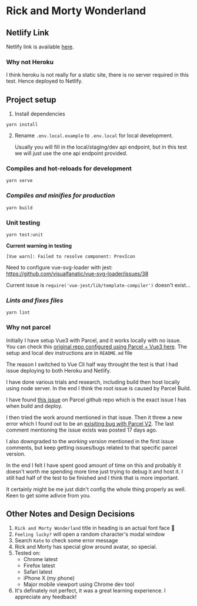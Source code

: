 # Rick and Morty Wonderland

## Netlify Link
Netlify link is available [here](https://updates--rick-and-morty-wonderland.netlify.app/).

### Why not Heroku
I think heroku is not really for a static site, there is no server required in this test. Hence deployed to Netlify.

## Project setup
1. Install dependencies
```
yarn install
```
2. Rename `.env.local.example` to `.env.local` for local development.

    Usually you will fill in the local/staging/dev api endpoint, but in this test we will just use the one api endpoint provided.

### Compiles and hot-reloads for development
```
yarn serve
```

### _Compiles and minifies for production_
```
yarn build
```

### Unit testing
```
yarn test:unit
```

**Current warning in testing**

`[Vue warn]: Failed to resolve component: PrevIcon`

Need to configure vue-svg-loader with jest:
https://github.com/visualfanatic/vue-svg-loader/issues/38

Current issue is `require('vue-jest/lib/template-compiler')` doesn't exist...

### _Lints and fixes files_
```
yarn lint
```

### Why not parcel
Initially I have setup Vue3 with Parcel, and it works locally with no issue. You can check this [original repo configured using Parcel + Vue3 here](https://github.com/katexue/rick-and-morty-wonderland/tree/parcel). The setup and local dev instructions are in `README.md` file

The reason I switched to Vue Cli half way throught the test is that I had issue deploying to both Heroku and Netlify.

I have done various trials and research, including build then host locally using node server. In the end I think the root issue is caused by Parcel Build.

I have found [this issue](https://github.com/parcel-bundler/parcel/issues/1656) on Parcel github repo which is the exact issue I has when build and deploy.

I then tried the work around mentioned in that issue. Then it threw a new error which I found out to be an [exisiting bug with Parcel V2](https://github.com/parcel-bundler/parcel/issues/5814). The last comment mentioning the issue exists was posted 17 days ago.

I also downgraded to the _working version_ mentioned in the first issue comments, but keep getting issues/bugs related to that specific parcel version.

In the end I felt I have spent good amount of time on this and probably it doesn't worth me spending more time just trying to debug it and host it. I still had half of the test to be finished and I think that is more important.

It certainly might be me just didn't config the whole thing properly as well. Keen to get some adivce from you.

## Other Notes and Design Decisions
1. `Rick and Morty Wonderland` title in heading is an actual font face 🦄
2. `Feeling lucky?` will open a random character's modal window
3. Search `Kate` to check some error message 
4. Rick and Morty has special glow around avatar, so special.
5. Tested on:
    - Chrome latest
    - Firefox latest
    - Safari latest
    - iPhone X (my phone)
    - Major mobile viewport using Chrome dev tool
6. It's definately not perfect, it was a great learning experience. I appreciate any feedback!
